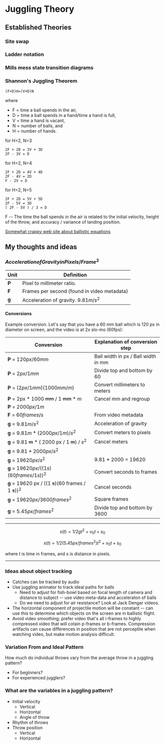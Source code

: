 # Juggling Theory

## Established Theories

### Site swap

### Ladder notation

### Mills mess state transition diagrams

### Shannon's Juggling Theorem

    (F+D)H=(V+D)N

where

* F = time a ball spends in the air,
* D = time a ball spends in a hand/time a hand is full,
* V = time a hand is vacant,
* N = number of balls, and
* H = number of hands.

for H=2, N=3

    2F + 2D = 3V + 3D
    2F - 3V = D

for H=2, N=4

    2F + 2D = 4V + 4D
    2F - 4V = 2D
    F - 2V = D

for H=2, N=5

    2F + 2D = 5V + 5D
    2F - 5V = 3D
    ( 2F - 5V ) / 3 = D

F -- The time the ball spends in the air is related to the initial velocity, height of the throw, and accuracy / variance of landing position.

[Somewhat crappy web site about ballistic equations](https://owlcation.com/stem/Solving-Projectile-Motion-Problems-Applying-Newtons-Equations-of-Motion-to-Ballistics)

## My thoughts and ideas

### $Acceleration of Gravity in Pixels/Frame^2$

| Unit       | Definition                                              |
|------------|---------------------------------------------------------|
| **P**      | Pixel to millimeter ratio.                              |
| **F**      | Frames per second (found in video metadata)             |
| **g**      | Acceleration of gravity. $9.81 m/s^2$                   |

#### Conversions

Example conversion. Let's say that you have a 60 mm ball which is 120 px in diameter on screen, and the video is at 2x slo-mo (60fps):

| Conversion                            | Explanation of conversion step      |
|---------------------------------------|-------------------------------------|
| **P** = $120 px / 60 mm$              | Ball width in px / Ball width in mm |
| **P** = $2px / 1 mm$                  | Divide top and bottom by 60         |
| **P** = $(2px / 1 mm)(1000mm / m)$    | Convert millimeters to meters       |
| **P** = 2px * 1000 ~~mm~~ / 1 ~~mm~~ * m | Cancel mm and regroup            |
| **P** = $2000px / 1 m$                |                                     |
| **F** = $60 frames / s$               | From video metadata                 |
| **g** = $9.81 m / s^2$                | Acceleration of gravity             |
| **g** = $9.81 m * ( 2000 px / 1 m) / s^2$ | Convert meters to pixels        |
| **g** = 9.81 ~~m~~ * ( 2000 px / 1 ~~m~~) / $s^2$ | Cancel meters           |
| **g** = $9.81 * 2000 px / s^2$        |                                     |
| **g** = $19620 px / s^2$              | 9.81 * 2000 = 19620                 |
| **g** = $19620 px / ((1 s)(60 frames / 1 s))^2$ | Convert seconds to frames |
| **g** = 19620 px / ((1 ~~s~~)(60 frames / 1 ~~s~~))$^2$ | Cancel seconds    |
| **g** = $19620 px / 3600 frames^2$    | Square frames                       |
| **g** = $5.45 px / frames^2$          | Divide top and bottom by 3600       |

---

$$s(t) = 1/2 gt^2 + v_0t + s_0$$

$$s(t) = 1/2 (5.45 px / frames^2)t^2 + v_0t + s_0$$

where t is time in frames, and s is distance in pixels.

---

### Ideas about object tracking

* Catches can be tracked by audio
* Use juggling animator to track ideal paths for balls    
    * Need to adjust for fish-bowl based on focal length of camera and
      distance to subject -- use video meta-data and acceleraton of balls
    * Do we need to adjust for air resistance? Look at Jack Dengar videos.
* The horizontal component of projectile motion will be constant -- can use this to determine which objects on the screen are in ballistic flight.
* Avoid video smoothing; prefer video that's all i-frames to highly compressed video that will cotain p-frames or b-frames. Compression artifacts can cause differences in position that are not perceptile when watching video, but make motion analysis difficult.

### Variation From and Ideal Pattern

How much do individual throws vary from the average throw in a juggling pattern?

* For beginners?
* For experienced jugglers?

### What are the variables in a juggling pattern?

* Initial velocity
    * Vertical
    * Horizontal
    * Angle of throw
* Rhythm of throws
* Throw position
    * Vertical
    * Horizontal
